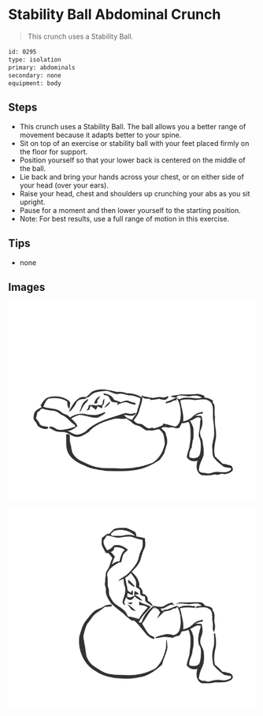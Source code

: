 # Stability Ball Abdominal Crunch
> This crunch uses a Stability Ball.

``` 
id: 0295 
type: isolation 
primary: abdominals 
secondary: none 
equipment: body 
``` 

## Steps

 - This crunch uses a Stability Ball. The ball allows you a better range of movement because it adapts better to your spine.
 - Sit on top of an exercise or stability ball with your feet placed firmly on the floor for support.
 - Position yourself so that your lower back is centered on the middle of the ball.
 - Lie back and bring your hands across your chest, or on either side of your head (over your ears).
 - Raise your head, chest and shoulders up crunching your abs as you sit upright.
 - Pause for a moment and then lower yourself to the starting position.
 - Note: For best results, use a full range of motion in this exercise.

## Tips

 - none

## Images

![](../svg/0295-relaxation.svg)

![](../svg/0295-tension.svg)
